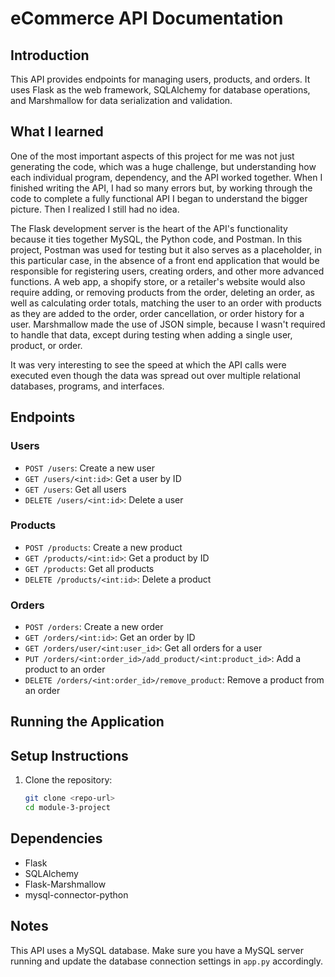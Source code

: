 # eCommerce API Documentation

## Introduction

This API provides endpoints for managing users, products, and orders. It uses Flask as the web framework, SQLAlchemy for database operations, and Marshmallow for data serialization and validation.

## What I learned
One of the most important aspects of this project for me was not just generating the code, which was a huge challenge, but understanding how each individual program, dependency, and the API worked together. When I finished writing the API, I had so many errors but, by working through the code to complete a fully functional API I began to understand the bigger picture. Then I realized I still had no idea. 

The Flask development server is the heart of the API's functionality because it ties together MySQL, the Python code, and Postman. In this project, Postman was used for testing but it also serves as a placeholder, in this particular case, in the absence of a front end application that would be responsible for registering users, creating orders, and other more advanced functions. A web app, a shopify store, or a retailer's website would also require adding, or removing products from the order, deleting an order, as well as calculating order totals, matching the user to an order with products as they are added to the order, order cancellation, or order history for a user. Marshmallow made the use of JSON simple, because I wasn't required to handle that data, except during testing when adding a single user, product, or order.

It was very interesting to see the speed at which the API calls were executed even though the data was spread out over multiple relational databases, programs, and interfaces.

## Endpoints

### Users

* `POST /users`: Create a new user
* `GET /users/<int:id>`: Get a user by ID
* `GET /users`: Get all users
* `DELETE /users/<int:id>`: Delete a user

### Products

* `POST /products`: Create a new product
* `GET /products/<int:id>`: Get a product by ID
* `GET /products`: Get all products
* `DELETE /products/<int:id>`: Delete a product

### Orders

* `POST /orders`: Create a new order
* `GET /orders/<int:id>`: Get an order by ID
* `GET /orders/user/<int:user_id>`: Get all orders for a user
* `PUT /orders/<int:order_id>/add_product/<int:product_id>`: Add a product to an order
* `DELETE /orders/<int:order_id>/remove_product`: Remove a product from an order

## Running the Application

## Setup Instructions
1. Clone the repository:
   ```bash
   git clone <repo-url>
   cd module-3-project

## Dependencies

* Flask
* SQLAlchemy
* Flask-Marshmallow
* mysql-connector-python

## Notes

This API uses a MySQL database. Make sure you have a MySQL server running and update the database connection settings in `app.py` accordingly.